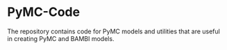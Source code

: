 # PyMC-Code
The repository contains code for PyMC models and utilities that are useful in creating PyMC and BAMBI models.
